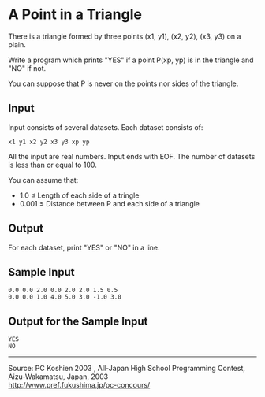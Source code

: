 A Point in a Triangle
=====================

There is a triangle formed by three points (x1, y1), (x2, y2), (x3, y3)
on a plain.

Write a program which prints "YES" if a point P(xp, yp) is in the
triangle and "NO" if not.

You can suppose that P is never on the points nor sides of the triangle.

Input
-----

Input consists of several datasets. Each dataset consists of:

    x1 y1 x2 y2 x3 y3 xp yp

All the input are real numbers. Input ends with EOF. The number of
datasets is less than or equal to 100.

You can assume that:

-   1.0 ≤ Length of each side of a tringle
-   0.001 ≤ Distance between P and each side of a triangle

Output
------

For each dataset, print "YES" or "NO" in a line.

Sample Input
------------

    0.0 0.0 2.0 0.0 2.0 2.0 1.5 0.5
    0.0 0.0 1.0 4.0 5.0 3.0 -1.0 3.0

Output for the Sample Input
---------------------------

    YES
    NO

* * * * *

Source: PC Koshien 2003 , All-Japan High School Programming Contest,
Aizu-Wakamatsu, Japan, 2003\
 <http://www.pref.fukushima.jp/pc-concours/>

 

